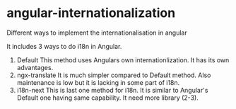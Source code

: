 # angular-internationalization
Different ways to implement the internationalisation in angular

It includes 3 ways to do i18n in Angular.

1. Default
 This method uses Angulars own internationlization. It has its own advantages. 
2. ngx-translate
 It is much simpler compared to Default method. Also maintenance is low but it is lacking in some part of i18n.
3. i18n-next
  This is last one method for i18n. It is similar to Angular's Default one having same capability. It need more library (2-3).
